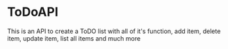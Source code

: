 # ToDoAPI
This is an API to create a ToDO list with all of it's function, add item, delete item, update item, list all items and much more 
